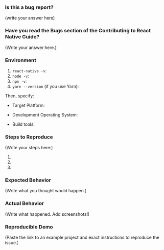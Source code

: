 <!--
  PLEASE DON'T DELETE THIS TEMPLATE UNTIL YOU HAVE READ THE FIRST SECTION.
-->

### Is this a bug report?

(write your answer here)

<!--
  If you answered "Yes":

    We expect that it will take you about 30 minutes to produce a high-quality bug report.
    While this may seem like a lot, putting care into issues helps us fix them faster.
    For bug reports, it is REQUIRED to fill the rest of this template, or the issue will be closed.

  If you answered "No":

    We use GitHub Issues exclusively for tracking bugs in React Native. If you're looking for help,
    check out the How to Get In Touch section of the following guide: 
    https://github.com/facebook/react-native/blob/master/CONTRIBUTING.md#how-to-get-in-touch

  Now scroll below!
-->


### Have you read the Bugs section of the Contributing to React Native Guide?

(Write your answer here.)

<!--
  Please read through the bug reporting guidelines thoroughly:
  https://github.com/facebook/react-native/blob/master/CONTRIBUTING.md#bugs
-->

### Environment

<!--
  Please fill in all the relevant fields by running these commands in terminal.
-->

1. `react-native -v`:
2. `node -v`:
3. `npm -v`:
4. `yarn --version` (if you use Yarn):

Then, specify:

<!-- (What platform are you building for? Choose any from iOS, Android, AppleTV.) -->
- Target Platform: 

<!-- Which operating system are you using? Specify macOS, Windows, or Linux, along with specific release versions -->
- Development Operating System: 

<!-- Include any additional relevant information. Are you using Xcode or Android Studio to build native code? Is the issue specific to a particular iOS or Android SDK? -->
- Build tools:

### Steps to Reproduce

<!--
  How would you describe your issue to someone who doesn’t know you or your project?
  Try to write a sequence of steps that anybody can repeat to see the issue.
  Be specific! If the bug cannot be reproduced, your issue may be closed.
-->

(Write your steps here:)

1.
2.
3.

### Expected Behavior

<!--
  How did you expect your project to behave?
  It’s fine if you’re not sure your understanding is correct.
  Just write down what you thought would happen.
-->

(Write what you thought would happen.)

### Actual Behavior

<!--
  Did something go wrong?
  Is something broken, or not behaving as you expected?
  Describe this section in detail, and attach screenshots if possible.
  Don't just say "it doesn't work"!
-->

(Write what happened. Add screenshots!)

### Reproducible Demo

<!--
  Please share a project that reproduces the issue.
  There are two ways to do it:

    * Create a new app using https://snack.expo.io/ and try to reproduce the issue in it.
      This is useful if you roughly know where the problem is, or can’t share the real code.

    * Or, copy your app and remove things until you’re left with the minimal reproducible demo.
      This is useful for finding the root cause. You may then optionally create a Snack.

  This is a good guide to creating bug demos: https://stackoverflow.com/help/mcve
  Once you’re done, copy and paste the link to the Snack or a public GitHub repository below:
-->

(Paste the link to an example project and exact instructions to reproduce the issue.)

<!--
  What happens if you skip this step?

  Someone will read your bug report, and maybe will be able to help you,
  but it’s unlikely that it will get much attention from the team. Eventually,
  the issue will likely get closed in favor of issues that have reproducible demos.

  Please remember that:

    * Issues without reproducible demos have a very low priority.
    * The person fixing the bug would have to do that anyway. Please be respectful of their time.
    * You might figure out the issues yourself as you work on extracting it.

  Thanks for helping us help you!
-->
